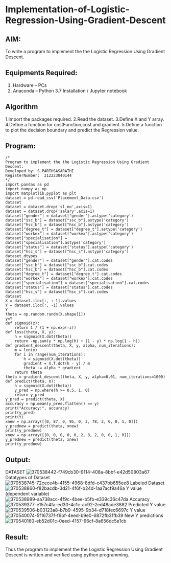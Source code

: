 # Implementation-of-Logistic-Regression-Using-Gradient-Descent

## AIM:
To write a program to implement the the Logistic Regression Using Gradient Descent.

## Equipments Required:
1. Hardware – PCs
2. Anaconda – Python 3.7 Installation / Jupyter notebook

## Algorithm
1.Import the packages required. 
2.Read the dataset. 
3.Define X and Y array. 
4.Define a function for costFunction,cost and gradient. 
5.Define a function to plot the decision boundary and predict the Regression value. 

## Program:
```
/*
Program to implement the the Logistic Regression Using Gradient Descent.
Developed by: S.PARTHSASARATHI
RegisterNumber:  212223040144
*/
import pandas as pd
import numpy as np
import matplotlib.pyplot as plt
dataset = pd.read_csv('Placement_Data.csv')
dataset
dataset = dataset.drop('sl_no',axis=1) 
dataset = dataset.drop('salary',axis=1)
dataset["gender"] = dataset["gender"].astype('category')
dataset["ssc_b"] = dataset["ssc_b"].astype('category')
dataset["hsc_b"] = dataset["hsc_b"].astype('category')
dataset["degree_t"] = dataset["degree_t"].astype('category')
dataset["workex"] = dataset["workex"].astype('category')
dataset["specialisation"] = dataset["specialisation"].astype('category')
dataset["status"] = dataset["status"].astype('category')
dataset["hsc_s"] = dataset["hsc_s"].astype('category')
dataset.dtypes
dataset["gender"] = dataset["gender"].cat.codes
dataset["ssc_b"] = dataset["ssc_b"].cat.codes
dataset["hsc_b"] = dataset["hsc_b"].cat.codes
dataset["degree_t"] = dataset["degree_t"].cat.codes
dataset["workex"] = dataset["workex"].cat.codes
dataset["specialisation"] = dataset["specialisation"].cat.codes
dataset["status"] = dataset["status"].cat.codes
dataset["hsc_s"] = dataset["hsc_s"].cat.codes
dataset
X = dataset.iloc[:, :-1].values
Y = dataset.iloc[:, -1].values
Y
theta = np.random.randn(X.shape[1])
y=Y
def sigmoid(z):
    return 1 / (1 + np.exp(-z))
def loss(theta, X, y):
    h = sigmoid(X.dot(theta))
    return -np.sum(y * np.log(h) + (1 - y) * np.log(1 - h))
def gradient_descent(theta, X, y, alpha, num_iterations):
    m = len(y)
    for i in range(num_iterations):
        h = sigmoid(X.dot(theta))
        gradient = X.T.dot(h - y) / m
        theta -= alpha * gradient
    return theta
theta = gradient_descent(theta, X, y, alpha=0.01, num_iterations=1000)
def predict(theta, X):
    h = sigmoid(X.dot(theta))
    y_pred = np.where(h >= 0.5, 1, 0)
    return y_pred
y_pred = predict(theta, X)
accuracy = np.mean(y_pred.flatten() == y)
print("Accuracy:", accuracy)
print(y_pred)
print(Y)
xnew = np.array([[0, 87, 0, 95, 0, 2, 78, 2, 0, 0, 1, 0]])
y_prednew = predict(theta, xnew)
print(y_prednew)
xnew = np.array([[0, 0, 0, 0, 0, 2, 8, 2, 0, 0, 1, 0]])
y_prednew = predict(theta, xnew)
print(y_prednew)
```

## Output:
DATASET
![370538442-f749cb30-9114-408a-8bbf-e42d50803a67](https://github.com/user-attachments/assets/909ff800-20bd-47c1-8963-5173193f831c)
Datatypes of Dataset
![370538745-72cece4b-4155-4968-8dfd-c437bb655ee8](https://github.com/user-attachments/assets/77ce16a3-dd2c-4216-bbf3-6b94cb126457)
Labeled Dataset
![370538860-f82bacdb-3d21-4f6f-b24d-1aa7acf9a46a](https://github.com/user-attachments/assets/da0e3c44-ac5e-4af0-ba68-5b83227f01c6)
Y value (dependent variable)
![370538989-aa738acc-4f9c-4bee-b5fb-e339c36c47da](https://github.com/user-attachments/assets/01a98839-11b5-491b-a27b-009a97d30547)
Accuracy
![370539377-e157c4fa-ed30-4c1c-ac92-2ed48ade3882](https://github.com/user-attachments/assets/584e21fc-836e-4c95-8845-19665bae0ec2)
Predicted Y value
![370539506-b03123a8-b7b9-4595-9b34-d718fec6697c](https://github.com/user-attachments/assets/0a24b5a4-f13e-4bad-9eb0-942ed60e9606)
Y value
![370540074-5f16737f-f6bf-4eed-b9e0-6872fb31fb39](https://github.com/user-attachments/assets/bdd718c0-c028-4eac-9c44-1f295baa9357)
New Y predictions
![370540160-eb52d01c-0eed-4157-96cf-8a656dc5e1cb](https://github.com/user-attachments/assets/e4dbcc20-485c-4a02-8ee6-b822204c5db0)


## Result:
Thus the program to implement the the Logistic Regression Using Gradient Descent is written and verified using python programming.

